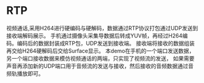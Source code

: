 # RTP
视频通话,采用H264进行硬编码与硬解码，数据通过RTP协议打包通过UDP发送到接收端解码展示。
手机通过摄像头采集导数据后转成YUV帧，再经过H264编码。编码后的数据封装成RTP包，UDP发送到接收端。
接收端将接收的数据组装再交给H264硬解码后交给Surface显示。
本demo在手机的一个端口发送数据，另一个端口接收数据来模仿视频通话的两端，只实现了视频流的发送，
如果需要声音再添加新的UDP端口用于音频流的发送与接收，然后接收的音频数据通过音频轨播放即可。
